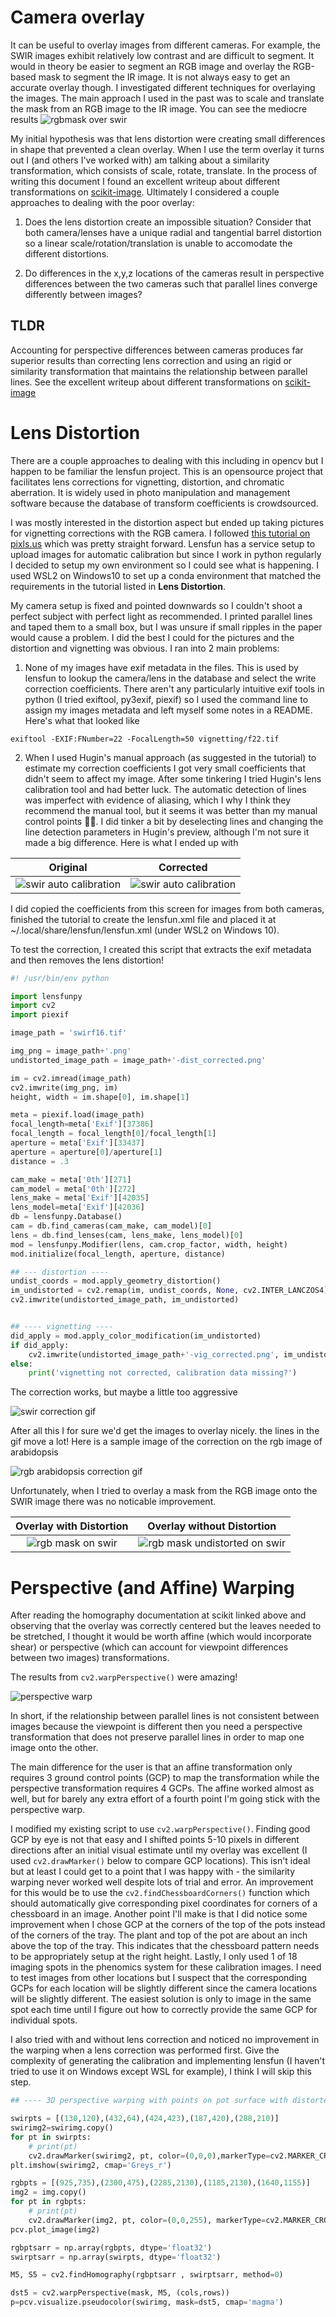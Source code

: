 # Camera overlay

It can be useful to overlay images from different cameras. For example, the SWIR images exhibit relatively low contrast and are difficult to segment. It would in theory be easier to segment an RGB image and overlay the RGB-based mask to segment the IR image. It is not always easy to get an accurate overlay though. I investigated different techniques for overlaying the images. The main approach I used in the past was to scale and translate the mask from an RGB image to the IR image. You can see the mediocre results ![rgbmask over swir](img/camera_overlays/rgbmask_distorted_over_swir.png)

My initial hypothesis was that lens distortion were creating small differences in shape that prevented a clean overlay. When I use the term overlay it turns out I (and others I've worked with) am talking about a similarity transformation, which consists of scale, rotate, translate. In the process of writing this document I found an excellent writeup about different transformations on [scikit-image](https://scikit-image.org/docs/dev/auto_examples/transform/plot_transform_types.html?highlight=homography). Ultimately I considered a couple approaches to dealing with the poor overlay:

1. Does the lens distortion create an impossible situation? Consider that both camera/lenses have a unique radial and tangential barrel distortion so a linear scale/rotation/translation is unable to accomodate the different distortions.

2. Do differences in the x,y,z locations of the cameras result in perspective differences between the two cameras such that parallel lines converge differently between images?


## TLDR

Accounting for perspective differences between cameras produces far superior results than correcting lens correction and using an rigid or similarity transformation that maintains the relationship between parallel lines.  See the excellent writeup about different transformations on [scikit-image](https://scikit-image.org/docs/dev/auto_examples/transform/plot_transform_types.html?highlight=homography)

# Lens Distortion

There are a couple approaches to dealing with this including in opencv but I happen to be familiar the lensfun project. This is an opensource project that facilitates lens corrections for vignetting, distortion, and chromatic aberration. It is widely used in  photo manipulation and management software because the database of transform coefficients is crowdsourced.

I was mostly interested in the distortion aspect but ended up taking pictures for vignetting corrections with the RGB camera. I followed [this tutorial on pixls.us](https://discuss.pixls.us/t/create-lens-calibration-data-for-lensfun/9848) which was pretty straight forward. Lensfun has a service setup to upload images for automatic calibration but since I work in python regularly I decided to setup my own environment so I could see what is happening. I used WSL2 on Windows10 to set up a conda environment that matched the requirements in the tutorial listed in **Lens Distortion**.

My camera setup is fixed and pointed downwards so I couldn't shoot a perfect subject with perfect light as recommended. I printed parallel lines and taped them to a small box, but I was unsure if small ripples in the paper would cause a problem. I did the best I could for the pictures and the distortion and vignetting was obvious.  I ran into 2 main problems:

1. None of my images have exif metadata in the files. This is used by lensfun to lookup the camera/lens in the database and select the write correction coefficients. There aren't any particularly intuitive exif tools in python (I tried exiftool, py3exif, piexif) so I used the command line to assign my images metadata and left myself some notes in a README. Here's what that looked like

```{bash}
exiftool -EXIF:FNumber=22 -FocalLength=50 vignetting/f22.tif
```

2. When I used Hugin's manual approach (as suggested in the tutorial) to estimate my correction coefficients I got very small coefficients that didn't seem to affect my image. After some tinkering I tried Hugin's lens calibration tool and had better luck. The automatic detection of lines was imperfect with evidence of aliasing, which I why I think they recommend the manual tool, but it seems it was better than my manual control points 🤷‍♂️. I did tinker a bit by deselecting lines and changing the line detection parameters in Hugin's preview, although I'm not sure it made a big difference. Here is what I ended up with

Original                   |  Corrected
:-------------------------:|:-------------------------:
![swir auto calibration](img/camera_overlays/swir_hugin_autocalibration-original.png)  |  ![swir auto calibration](img/camera_overlays/swir_hugin_autocalibration-corrected.png)

I did copied the coefficients from this screen for images from both cameras, finished the tutorial to create the lensfun.xml file and placed it at ~/.local/share/lensfun/lensfun.xml (under WSL2 on Windows 10).

To test the correction, I created this script that extracts the exif metadata and then removes the lens distortion!
```python
#! /usr/bin/env python

import lensfunpy
import cv2
import piexif

image_path = 'swirf16.tif'

img_png = image_path+'.png'
undistorted_image_path = image_path+'-dist_corrected.png'

im = cv2.imread(image_path)
cv2.imwrite(img_png, im)
height, width = im.shape[0], im.shape[1]

meta = piexif.load(image_path)
focal_length=meta['Exif'][37386]
focal_length = focal_length[0]/focal_length[1]
aperture = meta['Exif'][33437]
aperture = aperture[0]/aperture[1]
distance = .3

cam_make = meta['0th'][271]
cam_model = meta['0th'][272]
lens_make = meta['Exif'][42035]
lens_model=meta['Exif'][42036]
db = lensfunpy.Database()
cam = db.find_cameras(cam_make, cam_model)[0]
lens = db.find_lenses(cam, lens_make, lens_model)[0]
mod = lensfunpy.Modifier(lens, cam.crop_factor, width, height)
mod.initialize(focal_length, aperture, distance)

## --- distortion ----
undist_coords = mod.apply_geometry_distortion()
im_undistorted = cv2.remap(im, undist_coords, None, cv2.INTER_LANCZOS4)
cv2.imwrite(undistorted_image_path, im_undistorted)


## ---- vignetting ----
did_apply = mod.apply_color_modification(im_undistorted)
if did_apply:
    cv2.imwrite(undistorted_image_path+'-vig_corrected.png', im_undistorted)
else:
    print('vignetting not corrected, calibration data missing?')
```

The correction works, but maybe a little too aggressive

![swir correction gif](img/camera_overlays/swir_correction.gif)

After all this I for sure we'd get the images to overlay nicely. the lines in the gif move a lot! Here is a sample image of the correction on the rgb image of arabidopsis

![rgb arabidopsis correction gif](img/camera_overlays/rgb_arabidopsis_distort_correction.gif)

Unfortunately, when I tried to overlay a mask from the RGB image onto the SWIR image there was no noticable improvement.

Overlay with Distortion                   |  Overlay without Distortion
:-------------------------:|:-------------------------:
![rgb mask on swir](img/camera_overlays/rgbmask_distorted_over_swir.png)  |  ![rgb mask undistorted on swir](img/camera_overlays/rgbmask_corrected_over_swir.png)


# Perspective (and Affine) Warping

After reading the homography documentation at scikit linked above and observing that the overlay was correctly centered but the leaves needed to be stretched, I thought it would be worth affine (which would incorporate shear) or perspective (which can account for viewpoint differences between two images) transformations.

The results from  `cv2.warpPerspective()` were amazing!

![perspective warp](img/camera_overlays/rgbmask_distorted_perspectivewarp_over_swir.png)

In short, if the relationship between parallel lines is not consistent between images because the viewpoint is different then you need a perspective transformation that does not preserve parallel lines in order to map one image onto the other.

The main difference for the user is that an affine transformation only requires 3 ground control points (GCP) to map the transformation while the perspective transformation requires 4 GCPs. The affine worked almost as well, but for barely any extra effort of a fourth point I'm going stick with the perspective warp.

I modified my existing script to use `cv2.warpPerspective()`. Finding good GCP by eye is not that easy and I shifted points 5-10 pixels in different directions after an initial visual estimate until my overlay was excellent (I used `cv2.drawMarker()` below to compare GCP locations). This isn't ideal but at least I could get to a point that I was happy with - the similarity warping never worked well despite lots of trial and error. An improvement for this would be to use the `cv2.findChessboardCorners()` function which should automatically give corresponding pixel coordinates for corners of a chessboard in an image. Another point I'll make is that I did notice some improvement when I chose GCP at the corners of the top of the pots instead of the corners of the tray. The plant and top of the pot are about an inch above the top of the tray. This indicates that the chessboard pattern needs to be appropriately setup at the right height. Lastly, I only used 1 of 18 imaging spots in the phenomics system for these calibration images. I need to test images from other locations but I suspect that the corresponding GCPs for each location will be slightly different since the camera locations will be slightly different. The easiest solution is only to image in the same spot each time until I figure out how to correctly provide the same GCP for individual spots.

I also tried with and without lens correction and noticed no improvement in the warping when a lens correction was performed first. Give the complexity of generating the calibration and implementing lensfun (I haven't tried to use it on Windows except WSL for example), I think I will skip this step.



```python
## ---- 3D perspective warping with points on pot surface with distorted images

swirpts = [(130,120),(432,64),(424,423),(187,420),(288,210)]
swirimg2=swirimg.copy()
for pt in swirpts:
    # print(pt)
    cv2.drawMarker(swirimg2, pt, color=(0,0,0),markerType=cv2.MARKER_CROSS, markerSize=60)
plt.imshow(swirimg2, cmap='Greys_r')

rgbpts = [(925,735),(2300,475),(2285,2130),(1185,2130),(1640,1155)]
img2 = img.copy()
for pt in rgbpts:
    # print(pt)
    cv2.drawMarker(img2, pt, color=(0,0,255), markerType=cv2.MARKER_CROSS, markerSize=360, thickness=2)
pcv.plot_image(img2)

rgbptsarr = np.array(rgbpts, dtype='float32')
swirptsarr = np.array(swirpts, dtype='float32')

M5, S5 = cv2.findHomography(rgbptsarr , swirptsarr, method=0)

dst5 = cv2.warpPerspective(mask, M5, (cols,rows))
p=pcv.visualize.pseudocolor(swirimg, mask=dst5, cmap='magma')

```

